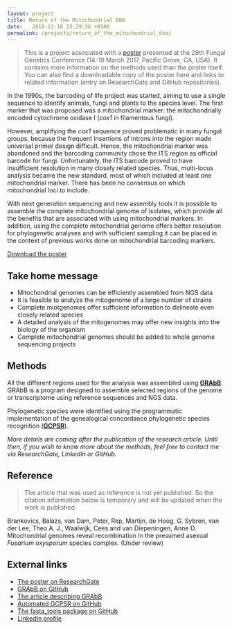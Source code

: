```yaml
---
layout: project
title: Return of the Mitochondrial DNA
date:   2016-11-18 15:29:36 +0100
permalink: /projects/return_of_the_mitochondrial_dna/
---
```


> This is a project associated with a [poster](https://b-brankovics.github.io/files/Return_of_the_mitochondrial_DNA.pdf) presented at the
> 29th Fungal Genetics Conference (14-19 March 2017, Pacific Grove,
> CA, USA). It contains more information on the methods used than the
> poster itself. You can also find a downloadable copy of the poster
> here and links to related information (entry on ResearchGate and
> GitHub repositories).

In the 1990s, the barcoding of life project was started, aiming to use
a single sequence to identify animals, fungi and plants to the species
level. The first marker that was proposed was a mitochondrial marker:
the mitochondrially encoded cytochrome oxidase I (_cox1_ in
filamentous fungi). 

However, amplifying the _cox1_ sequence proved problematic in many
fungal groups, because the frequent insertions of introns into the
region made universal primer design difficult. Hence, the
mitochondrial marker was abandoned and the barcoding community chose
the ITS region as official barcode for fungi.
Unfortunately, the ITS barcode proved to have insufficient resolution
in many closely related species. Thus, multi-locus analysis became the
new standard, most of which included at least one mitochondrial
marker. There has been no consensus on which mitochondrial loci to
include.


With next generation sequencing and new assembly tools it is possible
to assemble the complete mitochondrial genome of isolates, which
provide all the benefits that are associated with using mitochondrial markers.
In addition, using the complete mitochondrial genome offers better
resolution for phylogenetic analyses and with sufficient sampling it can be
placed in the context of previous works done on mitochondrial barcoding markers.

[Download the poster](https://b-brankovics.github.io/files/Return_of_the_mitochondrial_DNA.pdf)

## Take home message

- Mitochondrial genomes can be efficiently assembled from NGS data
- It is feasible to analyze the mitogenome of a large number of
strains
- Complete miotgenomes offer sufficient information to delineate even
closely related species
- A detailed analysis of the mitogenomes may offer new insights into
the biology of the organism
- Complete mitochondrial genomes should be added to whole genome
  sequencing projects

## Methods

All the different regions used for the analysis was assembled using
[**GRAbB**](#external-links). GRAbB is a program designed to assemble
selected regions of the genome or transcriptome using reference
sequences and NGS data.

Phylogenetic species were identified using the programmatic
implementation of the genealogical concordance phylogenetic species
recognition ([**GCPSR**](#external-links)).

_More details are coming after the publication of the research
article. Until then, if you wish to know more about the methods, feel
free to contact me via ResearchGate, LinkedIn or GitHub._


## Reference
> The article that was used as reference is not yet published.
> So the citation information below is temporary and will be updated
> when the work is published.

Brankovics, Balázs, van Dam, Peter, Rep, Martijn, de Hoog, G. Sybren,
van der Lee, Theo A. J., Waalwijk, Cees and van Diepeningen, Anne D.
Mitochondrial genomes reveal recombination in the presumed asexual
_Fusarium oxysporum_ species complex. (Under review)

## External links
* [The poster on ResearchGate](https://researchgate.net)
* [GRAbB on GitHub](https://github.com/b-brankovics/grabb)
* [The article describing GRAbB](http://journals.plos.org/ploscompbiol/article?id=10.1371/journal.pcbi.1004753)
* [Automated GCPSR on GitHub](https://github.com/b-brankovics/GCPSR)
* [The fasta\_tools package on GitHub](https://github.com/b-brankovics/fasta_tools)
* [LinkedIn profile](https://nl.linkedin.com/in/balazs-brankovics)

